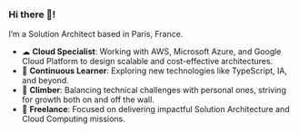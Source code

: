 ### Hi there 👋!

I’m a Solution Architect based in Paris, France.

* ☁ **Cloud Specialist**: Working with AWS, Microsoft Azure, and Google Cloud Platform to design scalable and cost-effective architectures.
* 🌱 **Continuous Learner**: Exploring new technologies like TypeScript, IA, and beyond.
* 🧗 **Climber**: Balancing technical challenges with personal ones, striving for growth both on and off the wall.
* 🎯 **Freelance**: Focused on delivering impactful Solution Architecture and Cloud Computing missions.
